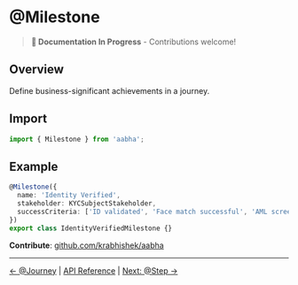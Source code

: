 # @Milestone

> **📝 Documentation In Progress** - Contributions welcome!

## Overview

Define business-significant achievements in a journey.

## Import

```typescript
import { Milestone } from 'aabha';
```

## Example

```typescript
@Milestone({
  name: 'Identity Verified',
  stakeholder: KYCSubjectStakeholder,
  successCriteria: ['ID validated', 'Face match successful', 'AML screening passed']
})
export class IdentityVerifiedMilestone {}
```

**Contribute**: [github.com/krabhishek/aabha](https://github.com/krabhishek/aabha)

---

[← @Journey](./journey.md) | [API Reference](../README.md) | [Next: @Step →](./step.md)
